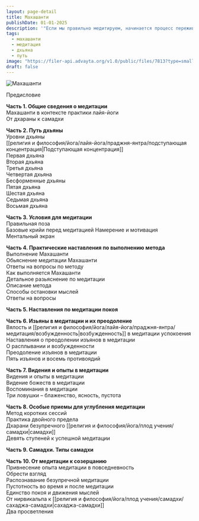 ```yaml
---
layout: page-detail
title: Махашанти
publishDate: 01-01-2025
description: '"Если мы правильно медитируем, начинается процесс переживания уровней дхьяны, медитативной погруженности. В этих процессах надо разбираться, чтобы четко построить карту своего сознания. Карта сознания заключается в том, что существует восемь уровней медитативной поглощенности. Это подобно ступеням, по которым мы ходим, и мы должны хорошо чувствовать себя на всех ступенях. И для этого четко опознавать их в нашем сознании"'
tags:
  - махашанти
  - медитация
  - дхьяна
  - путь
image: "https://filer-api.advayta.org/v1.0/public/files/7813?type=small"
draft: false
---
```


![Махашанти](https://filer-api.advayta.org/v1.0/public/files/7813?size=medium)
  
 Предисловие  
  
**Часть 1\. Общие сведения о медитации**  
 Махашанти в контексте практики лайя-йоги  
 От дхараны к самадхи  
  
**Часть 2\. Путь дхьяны**  
 Уровни дхьяны  
 [[религия и философия/йога/лайя-йога/праджня-янтра/подступающая концентрация|Подступающая концентрация]]  
 Первая дхьяна  
 Вторая дхьяна  
 Третья дхьяна  
 Четвертая дхьяна  
 Бесформенные дхьяны  
 Пятая дхьяна  
 Шестая дхьяна  
 Седьмая дхьяна  
 Восьмая дхьяна  
  
**Часть 3\. Условия для медитации**  
 Правильная поза  
 Базовые крийи перед медитацией Намерение и мотивация  
 Ментальный экран  
  
**Часть 4\. Практические наставления по выполнению метода**  
 Выполнение Махашанти  
 Обьяснение медитации Махашанти  
 Ответы на вопросы по методу  
 Как выполняется Махашанти  
 Детальное разьяснение по медитации  
 Описание метода  
 Способы остановки мыслей  
 Ответы на вопросы  
  
**Часть 5\. Наставления по медитации покоя** 
  
**Часть 6\. Изьяны в медитации и их преодоление**  
 Вялость и [[религия и философия/йога/лайя-йога/праджня-янтра/медитация/возбужденность|возбужденность]] в медитации успокоения  
 Наставления о преодолении изъянов в медитации  
 О расплывании и возбужденности  
 Преодоление изъянов в медитации  
 Пять изъянов и восемь противоядий  
  
**Часть 7\. Видения и опыты в медитации**  
 Видения и опыты в медитации  
 Видение божеств в медитации  
 Воспоминания в медитации  
 Три ловушки – блаженство, ясность, пустота  
  
**Часть 8\. Особые приемы для углубления медитации**  
 Метод коротких сессий  
 Практика двойного предела  
 Дхарани безупречного [[религия и философия/йога/плод учения/самадхи|самадхи]]  
 Девять ступеней к успешной медитации  
  
**Часть 9\. Самадхи. Типы самадхи** 
  
**Часть 10\. От медитации к созерцанию**  
 Привнесение опыта медитации в повседневность  
 Обрести взгляд  
 Распознавание безупречной медитации  
 Пустотность во время и после медитации  
 Единство покоя и движения мыслей  
 От нирвикальпа к [[религия и философия/йога/плод учения/самадхи/сахаджа-самадхи|сахаджа-самадхи]]  
 Два просветления 
